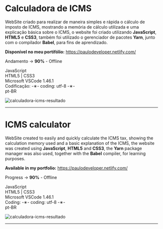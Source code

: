 # Calculadora de ICMS

WebSite criado para realizar de maneira simples e rápida o cálculo de imposto de ICMS, mostrando a memória de cálculo utilizada e uma explicação básica sobre o ICMS, o website foi criado utilizando <strong>JavaScript</strong>, <strong>HTML5</strong> e <strong>CSS3</strong>, também foi utilizado o gerenciador de pacotes <strong>Yarn</strong>, junto com o compilador <strong>Babel</strong>, para fins de aprendizado.

<strong>Disponível no meu portifólio:</strong> https://paulodeveloper.netlify.com/

Andamento -> <strong>90%</strong> - Offline

JavaScript </br>
HTML5 | CSS3 </br>
Microsoft VSCode 1.46.1 </br>
Codificação: -&lowast;- coding: utf-8 -&lowast;- </br>
pt-BR </br> 

![calculadora-icms-resultado]()

---------------------------------------------------------------------------------------------

# ICMS calculator

WebSite created to easily and quickly calculate the ICMS tax, showing the calculation memory used and a basic explanation of the ICMS, the website was created using <strong>JavaScript</strong>, <strong>HTML5</strong> and <strong>CSS3</strong>, the <strong>Yarn</strong> package manager was also used, together with the <strong>Babel</strong> compiler, for learning purposes.

<strong>Available in my portfolio:</strong> https://paulodeveloper.netlify.com/

Progress -> <strong>90%</strong> - Offline

JavaScript </br>
HTML5 | CSS3 </br>
Microsoft VSCode 1.46.1 </br>
Coding: -&lowast;- coding: utf-8 -&lowast;- </br>
pt-BR </br>

![calculadora-icms-resultado]()

--------------------------------------------------------------------------------------------
